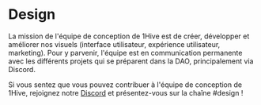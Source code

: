 # Design

La mission de l'équipe de conception de 1Hive est de créer, développer et améliorer nos visuels (interface utilisateur, expérience utilisateur, marketing). Pour y parvenir, l'équipe est en communication permanente avec les différents projets qui se préparent dans la DAO, principalement via Discord.

Si vous sentez que vous pouvez contribuer à l'équipe de conception de 1Hive, rejoignez notre  [Discord](https://discord.gg/hRTKAMts) et présentez-vous sur la chaîne #design !
